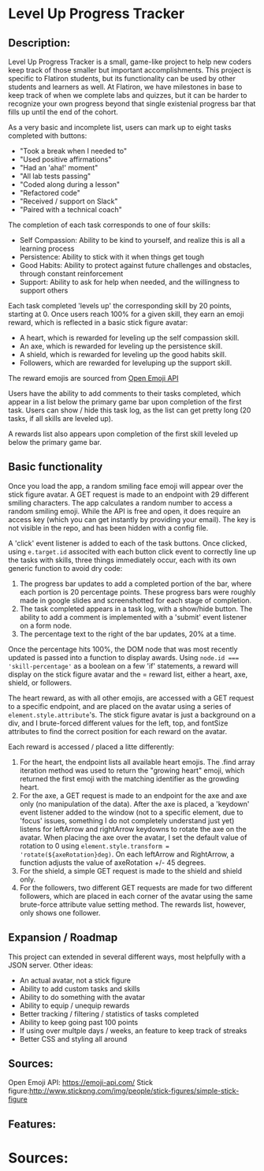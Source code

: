 # Level Up Progress Tracker



## Description: 

Level Up Progress Tracker is a small, game-like project to help new coders keep track of those smaller but important accomplishments. This project is specific to Flatiron students, but its functionality can be used by other students and learners as well. At Flatiron, we have milestones in base to keep track of when we complete labs and quizzes, but it can be harder to recognize your own progress beyond that single existenial progress bar that fills up until the end of the cohort. 

As a very basic and incomplete list, users can mark up to eight tasks completed with buttons: 

* "Took a break when I needed to"
* "Used positive affirmations" 
* "Had an 'aha!' moment" 
* "All lab tests passing" 
* "Coded along during a lesson" 
* "Refactored code" 
* "Received / support on Slack" 
* "Paired with a technical coach" 

The completion of each task corresponds to one of four skills: 
* Self Compassion: Ability to be kind to yourself, and realize this is all a learning process
* Persistence: Ability to stick with it when things get tough
* Good Habits: Ability to protect against future challenges and obstacles, through constant reinforcement
* Support: Ability to ask for help when needed, and the willingness to support others

Each task completed 'levels up' the corresponding skill by 20 points, starting at 0. Once users reach 100% for a given skill, they earn an emoji reward, which is reflected in a basic stick figure avatar: 
* A heart, which is rewarded for leveling up the self compassion skill. 
* An axe, which is rewarded for leveling up the persistence skill. 
* A shield, which is rewarded for leveling up the good habits skill.
* Followers, which are rewarded for leveluping up the support skill. 

The reward emojis are sourced from [Open Emoji API](https://emoji-api.com/)

Users have the ability to add comments to their tasks completed, which appear in a list below the primary game bar upon completion of the first task. Users can show / hide this task log, as the list can get pretty long (20 tasks, if all skills are leveled up). 

A rewards list also appears upon completion of the first skill leveled up below the primary game bar. 

## Basic functionality

Once you load the app, a random smiling face emoji will appear over the stick figure avatar. A GET request is made to an endpoint with 29 different smiling characters. The app calculates a random number to access a random smiling emoji. While the API is free and open, it does require an access key (which you can get instantly by providing your email). The key is not visible in the repo, and has been hidden with a config file.

A 'click' event listener is added to each of the task buttons. Once clicked, using `e.target.id` associted with each button click event to correctly line up the tasks with skills, three things immediately occur, each with its own generic function to avoid dry code: 
1. The progress bar updates to add a completed portion of the bar, where each portion is 20 percentage points. These progress bars were roughly made in google slides and screenshotted for each stage of completion.
2. The task completed appears in a task log, with a show/hide button. The ability to add a comment is implemented with a 'submit' event listener on a form node.
3. The percentage text to the right of the bar updates, 20% at a time.

Once the percentage hits 100%, the DOM node that was most recently updated is passed into a function to display awards. Using `node.id === 'skill-percentage'` as a boolean on a few 'if' statements, a reward will display on the stick figure avatar and the = reward list, either a heart, axe, shield, or followers.  

The heart reward, as with all other emojis, are accessed with a GET request to a specific endpoint, and are placed on the avatar using a series of `element.style.attribute`'s. The stick figure avatar is just a background on a div, and I brute-forced different values for the left, top, and fontSize attributes to find the correct position for each reward on the avatar. 

Each reward is accessed / placed a litte differently: 
1. For the heart, the endpoint lists all available heart emojis. The .find array iteration method was used to return the "growing heart" emoji, which returned the first emoji with the matching identifier as the growding heart. 
2. For the axe, a GET request is made to an endpoint for the axe and axe only (no manipulation of the data). After the axe is placed, a 'keydown' event listener added to the window (not to a specific element, due to 'focus' issues, something I do not completely understand just yet) listens for leftArrow and rightArrow keydowns to rotate the axe on the avatar. When placing the axe over the avatar, I set the default value of rotation to 0 using `element.style.transform = 'rotate(${axeRotation}deg)`. On each leftArrow and RightArrow, a function adjusts the value of axeRotation +/- 45 degrees. 
3. For the shield, a simple GET request is made to the shield and shield only. 
4. For the followers, two different GET requests are made for two different followers, which are placed in each corner of the avatar using the same brute-force attribute value setting method. The rewards list, however, only shows one follower.  

## Expansion / Roadmap 

This project can extended in several different ways, most helpfully with a JSON server. Other ideas: 
* An actual avatar, not a stick figure
* Ability to add custom tasks and skills
* Ability to do something with the avatar
* Ability to equip / unequip rewards
* Better tracking / filtering / statistics of tasks completed 
* Ability to keep going past 100 points
* If using over multple days / weeks, an feature to keep track of streaks
* Better CSS and styling all around

## Sources: 

Open Emoji API: https://emoji-api.com/
Stick figure:http://www.stickpng.com/img/people/stick-figures/simple-stick-figure





















## Features: 


# Sources: 
